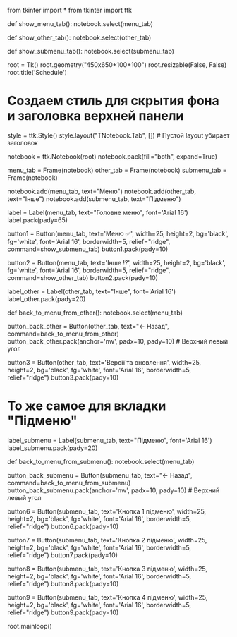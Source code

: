 from tkinter import *
from tkinter import ttk

def show_menu_tab():
    notebook.select(menu_tab)

def show_other_tab():
    notebook.select(other_tab)

def show_submenu_tab():
    notebook.select(submenu_tab)

root = Tk()
root.geometry("450x650+100+100")
root.resizable(False, False)
root.title('Schedule')

# Создаем стиль для скрытия фона и заголовка верхней панели
style = ttk.Style()
style.layout("TNotebook.Tab", [])  # Пустой layout убирает заголовок

notebook = ttk.Notebook(root)
notebook.pack(fill="both", expand=True)

menu_tab = Frame(notebook)
other_tab = Frame(notebook)
submenu_tab = Frame(notebook)

notebook.add(menu_tab, text="Меню")
notebook.add(other_tab, text="Інше")
notebook.add(submenu_tab, text="Підменю")

label = Label(menu_tab, text="Головне меню", font='Arial 16')
label.pack(pady=65)

button1 = Button(menu_tab,
                 text='Меню ✅',
                 width=25, height=2,
                 bg='black', fg='white',
                 font='Arial 16',
                 borderwidth=5,
                 relief="ridge",
                 command=show_submenu_tab)
button1.pack(pady=10)

button2 = Button(menu_tab,
                 text='Інше ⁉️',
                 width=25, height=2,
                 bg='black', fg='white',
                 font='Arial 16',
                 borderwidth=5,
                 relief="ridge",
                 command=show_other_tab)
button2.pack(pady=10)

label_other = Label(other_tab, text="Iнше", font='Arial 16')
label_other.pack(pady=20)

def back_to_menu_from_other():
    notebook.select(menu_tab)

button_back_other = Button(other_tab, text="← Назад", command=back_to_menu_from_other)
button_back_other.pack(anchor='nw', padx=10, pady=10)  # Верхний левый угол

button3 = Button(other_tab,
                 text='Версії та оновлення',
                 width=25, height=2,
                 bg='black', fg='white',
                 font='Arial 16',
                 borderwidth=5,
                 relief="ridge")
button3.pack(pady=10)

# То же самое для вкладки "Підменю"
label_submenu = Label(submenu_tab, text="Підменю", font='Arial 16')
label_submenu.pack(pady=20)

def back_to_menu_from_submenu():
    notebook.select(menu_tab)

button_back_submenu = Button(submenu_tab, text="← Назад", command=back_to_menu_from_submenu)
button_back_submenu.pack(anchor='nw', padx=10, pady=10)  # Верхний левый угол

button6 = Button(submenu_tab,
                 text='Кнопка 1 підменю',
                 width=25, height=2,
                 bg='black', fg='white',
                 font='Arial 16',
                 borderwidth=5,
                 relief="ridge")
button6.pack(pady=10)

button7 = Button(submenu_tab,
                 text='Кнопка 2 підменю',
                 width=25, height=2,
                 bg='black', fg='white',
                 font='Arial 16',
                 borderwidth=5,
                 relief="ridge")
button7.pack(pady=10)

button8 = Button(submenu_tab,
                 text='Кнопка 3 підменю',
                 width=25, height=2,
                 bg='black', fg='white',
                 font='Arial 16',
                 borderwidth=5,
                 relief="ridge")
button8.pack(pady=10)

button9 = Button(submenu_tab,
                 text='Кнопка 4 підменю',
                 width=25, height=2,
                 bg='black', fg='white',
                 font='Arial 16',
                 borderwidth=5,
                 relief="ridge")
button9.pack(pady=10)

root.mainloop()
